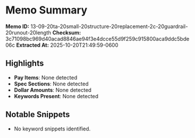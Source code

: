 # Memo Summary

**Memo ID:** 13-09-20ta-20small-20structure-20replacement-2c-20guardrail-20runout-20length
**Checksum:** 3c71098bc969d40acad8846ae94f3e4dcce55d9f259c915800aca9ddc5bde06c
**Extracted At:** 2025-10-20T21:49:59-0600

## Highlights
- **Pay Items**: None detected
- **Spec Sections**: None detected
- **Dollar Amounts**: None detected
- **Keywords Present**: None detected

## Notable Snippets
- No keyword snippets identified.